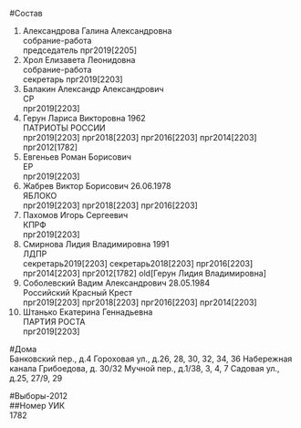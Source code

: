 #Состав  
1. Александрова Галина Александровна  
    собрание-работа  
    председатель прг2019[2205]  
2. Хрол Елизавета Леонидовна  
    собрание-работа  
    секретарь прг2019[2203]  
3. Балакин Александр Александрович  
    СР  
    прг2019[2203]  
4. Герун Лариса Викторовна 1962  
    ПАТРИОТЫ РОССИИ  
    прг2019[2203] прг2018[2203] прг2016[2203] прг2014[2203] прг2012[1782]  
5. Евгеньев Роман Борисович  
    ЕР  
    прг2019[2203]  
6. Жабрев Виктор Борисович 26.06.1978  
    ЯБЛОКО  
    прг2019[2203] прг2018[2203] прг2016[2203]  
7. Пахомов Игорь Сергеевич  
    КПРФ  
    прг2019[2203]  
8. Смирнова Лидия Владимировна 1991  
    ЛДПР  
    секретарь2019[2203] секретарь2018[2203] прг2016[2203] прг2014[2203] прг2012[1782] old[Герун Лидия Владимировна]  
9. Соболевский Вадим Александрович 28.05.1984  
    Российский Красный Крест  
    прг2019[2203] прг2018[2203] прг2016[2203] прг2014[2203]  
10. Штанько Екатерина Геннадьевна  
    ПАРТИЯ РОСТА  
    прг2019[2203]  
  
#Дома  
Банковский пер., д.4 Гороховая ул., д.26, 28, 30, 32, 34, 36  Набережная канала Грибоедова, д. 30/32 Мучной пер., д.1/38, 3, 4, 7 Садовая ул., д.25, 27/9, 29  
  
#Выборы-2012  
##Номер УИК  
1782  
